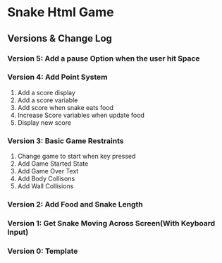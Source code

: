 # Snake Html Game

## Versions & Change Log

### Version 5: Add a pause Option when the user hit Space

### Version 4: Add Point System

1. Add a score display
2. Add a score variable
3. Add score when snake eats food
4. Increase Score variables when update food
5. Display new score

### Version 3: Basic Game Restraints

1. Change game to start when key pressed
2. Add Game Started State
3. Add Game Over Text
4. Add Body Collisons
5. Add Wall Collisions

### Version 2: Add Food and Snake Length

### Version 1: Get Snake Moving Across Screen(With Keyboard Input)

### Version 0: Template
